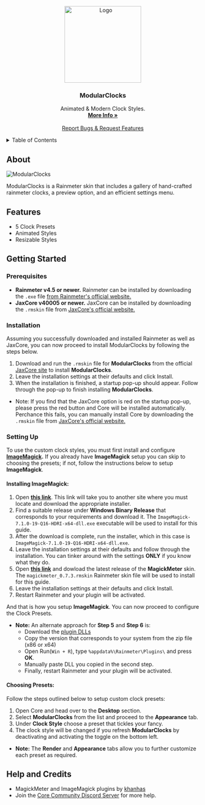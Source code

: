
<br />
<div align="center">
  <a href="https://github.com/Jax-Core/ModularClocks">
    <img src="https://i.imgur.com/716pCXy.png" alt="Logo" width="200" height="200">
  </a>

<h3 align="center">ModularClocks</h3>

  <p align="center">
    Animated & Modern Clock Styles.
    <br />
    <a href="https://www.deviantart.com/jaxoriginals/art/ModularClocks-v2-1-883898019"><strong>More Info »</strong></a>
    <br />
    <br />
    <a href="https://discord.gg/JmgehPSDD6">Report Bugs & Request Features </a>
  </p>
</div>


<!-- TABLE OF CONTENTS -->
<details>
  <summary>Table of Contents</summary>
  <ol>
    <li>
      <a href="#about">About</a>
    </li>
    <li>
      <a href="#Features">Features</a>
    </li>
    <li>
      <a href="#getting-started">Getting Started</a>
      <ul>
        <li><a href="#prerequisites">Prerequisites</a></li>
        <li><a href="#installation">Installation</a></li>
        <li><a href="#setting-up">Styles Setup</a>
          <ul>
           <li><a href="#installing-imagemagick">Installing ImageMagick</a></li>
        <li><a href="#choosing-presets">Choosing Presets</a>
          </ul>
        </li>
      </ul>
    </li>
    <li> <a href="#help-and-credits">Help & Credits</a></li>

  </ol>
</details>


## About

![ModularClocks](https://images-wixmp-ed30a86b8c4ca887773594c2.wixmp.com/i/97bfd084-7ef0-496f-a835-3c41f482d38c/dem902r-659bc44d-7939-4cc8-9eb4-e638bf22c97d.png)

ModularClocks is a Rainmeter skin that includes a gallery of hand-crafted rainmeter clocks, a preview option, and an efficient settings menu.


## Features

* 5 Clock Presets
* Animated Styles
* Resizable Styles 

## Getting Started

### Prerequisites

- **Rainmeter v4.5 or newer.** Rainmeter can be installed by downloading the `.exe` file [from Rainmeter's official website.](https://www.rainmeter.net/)
- **JaxCore v40005 or newer.** JaxCore can be installed by downloading the `.rmskin` file from [JaxCore's official website.](https://jax-core.github.io/)

### Installation

Assuming you successfully downloaded and installed Rainmeter as well as JaxCore, you can now proceed to install ModularClocks by following the steps below.

1. Download and run the `.rmskin` file for **ModularClocks** from the official [JaxCore site](https://jax-core.github.io/) to install **ModularClocks**.
2. Leave the installation settings at their defaults and click Install.
3. When the installation is finished, a startup pop-up should appear. Follow through the pop-up to finish installing **ModularClocks**.

* Note:  If you find that the JaxCore option is red on the startup pop-up, please press the red button and Core will be installed automatically. Perchance this fails, you can manually install Core by downloading the `.rmskin` file from [JaxCore's official website.](https://jax-core.github.io/)

### Setting Up

To use the custom clock styles, you must first install and configure **[ImageMagick](https://github.com/khanhas/MagickMeter).** If you already have **ImageMagick** setup you can skip to choosing the presets; if not, follow the instructions below to setup **ImageMagick**.


#### Installing ImageMagick:

1. Open **[this link](https://www.imagemagick.org/script/download.php#windows)**. This link will take you to another site where you must locate and download the appropriate installer.
2. Find a suitable release under **Windows Binary Release** that corresponds to your requirements and download it. The `ImageMagick-7.1.0-19-Q16-HDRI-x64-dll.exe` executable will be used to install for this guide.
3. After the download is complete, run the installer, which in this case is `ImageMagick-7.1.0-19-Q16-HDRI-x64-dll.exe`.
4. Leave the installation settings at their defaults and follow through the installation. You can tinker around with the settings **ONLY** if you know what they do.
5. Open **[this link](https://github.com/khanhas/MagickMeter/releases)** and dowload the latest release of the **MagickMeter** skin. The `magickmeter_0.7.3.rmskin` Rainmeter skin file will be used to install for this guide. 
6. Leave the installation settings at their defaults and click Install.
7. Restart Rainmeter and your plugin will be activated.

And that is how you setup **ImageMagick**. You can now proceed to configure the Clock Presets.

* **Note:** An alternate approach for **Step 5** and **Step 6** is:
  - Download the [plugin DLLs](https://github.com/khanhas/MagickMeter/releases)
  - Copy the version that corresponds to your system from the zip file (x86 or x64)
  - Open Run(`Win + R`), type `%appdata%\Rainmeter\Plugins\` and press **OK**.
  - Manually paste DLL you copied in the second step.
  - Finally, restart Rainmeter and your plugin will be activated.

#### Choosing Presets:
Follow the steps outlined below to setup custom clock presets:

1. Open Core and head over to the **Desktop** section.
2. Select **ModularClocks** from the list and proceed to the **Appearance** tab.
3. Under **Clock Style** choose a preset that tickles your fancy.
4. The clock style will be changed if you refresh **ModularClocks** by deactivating and activating the toggle on the bottom left.

* **Note:** The **Render** and **Appearance** tabs allow you to further customize each preset as required.

## Help and Credits
- MagickMeter and ImageMagick plugins by [khanhas](https://github.com/khanhas)
- Join the [Core Community Discord Server](https://discord.gg/JmgehPSDD6) for more help.
